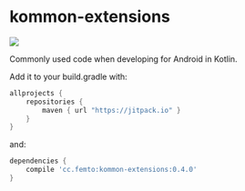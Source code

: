 # kommon-extensions
[![](https://jitpack.io/v/hpost/kommon-extensions.svg)](https://jitpack.io/#cc.femto/kommon-extensions)

Commonly used code when developing for Android in Kotlin.


Add it to your build.gradle with:
```gradle
allprojects {
    repositories {
        maven { url "https://jitpack.io" }
    }
}
```
and:

```gradle
dependencies {
    compile 'cc.femto:kommon-extensions:0.4.0'
}
```
